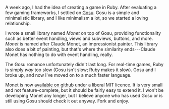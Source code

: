 A week ago, I had the idea of creating a game in Ruby. After evaluating a few gaming frameworks, I settled on [Gosu](gosu). Gosu is a simple and  minimalistic library, and I like minimalism a lot, so we started a loving relationship.

I wrote a small library named _Monet_ on top of Gosu, providing functionality such as better event handling, views and subviews, buttons, and more. _Monet_ is named after Claude Monet, an impressionist painter. This library also does a bit of painting, but that's where the similarity ends---Claude Monet has nothing to do with event handling, really.

The Gosu romance unfortunately didn't last long. For real-time games, Ruby is simply _way_ too slow (Gosu isn't slow; Ruby makes it slow). Gosu and I broke up, and now I've moved on to a much faster language.

Monet is now [available on github](monet) under a liberal MIT licence. It is very small and not feature-complete, but it should be fairly easy to extend it. I won't be developing Monet any longer, but I believe anyone who has used Gosu or is still using Gosu should check it out anyway. Fork and enjoy.

[gosu]:  http://code.google.com/p/gosu/
[monet]: http://github.com/ddfreyne/monet/tree/master
